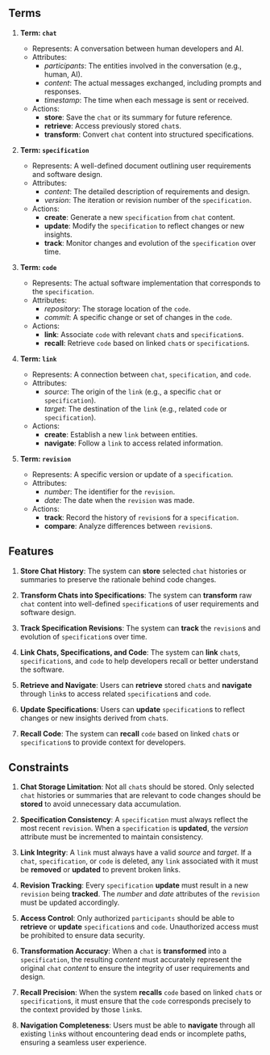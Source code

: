 ## Terms

1. **Term: `chat`**
   - Represents: A conversation between human developers and AI.
   - Attributes:
     - _participants_: The entities involved in the conversation (e.g., human, AI).
     - _content_: The actual messages exchanged, including prompts and responses.
     - _timestamp_: The time when each message is sent or received.
   - Actions:
     - **store**: Save the `chat` or its summary for future reference.
     - **retrieve**: Access previously stored `chat`s.
     - **transform**: Convert `chat` content into structured specifications.

2. **Term: `specification`**
   - Represents: A well-defined document outlining user requirements and software design.
   - Attributes:
     - _content_: The detailed description of requirements and design.
     - _version_: The iteration or revision number of the `specification`.
   - Actions:
     - **create**: Generate a new `specification` from `chat` content.
     - **update**: Modify the `specification` to reflect changes or new insights.
     - **track**: Monitor changes and evolution of the `specification` over time.

3. **Term: `code`**
   - Represents: The actual software implementation that corresponds to the `specification`.
   - Attributes:
     - _repository_: The storage location of the `code`.
     - _commit_: A specific change or set of changes in the `code`.
   - Actions:
     - **link**: Associate `code` with relevant `chat`s and `specification`s.
     - **recall**: Retrieve `code` based on linked `chat`s or `specification`s.

4. **Term: `link`**
   - Represents: A connection between `chat`, `specification`, and `code`.
   - Attributes:
     - _source_: The origin of the `link` (e.g., a specific `chat` or `specification`).
     - _target_: The destination of the `link` (e.g., related `code` or `specification`).
   - Actions:
     - **create**: Establish a new `link` between entities.
     - **navigate**: Follow a `link` to access related information.

5. **Term: `revision`**
   - Represents: A specific version or update of a `specification`.
   - Attributes:
     - _number_: The identifier for the `revision`.
     - _date_: The date when the `revision` was made.
   - Actions:
     - **track**: Record the history of `revision`s for a `specification`.
     - **compare**: Analyze differences between `revision`s.

## Features

1. **Store Chat History**: The system can **store** selected `chat` histories or summaries to preserve the rationale behind code changes.

2. **Transform Chats into Specifications**: The system can **transform** raw `chat` content into well-defined `specification`s of user requirements and software design.

3. **Track Specification Revisions**: The system can **track** the `revision`s and evolution of `specification`s over time.

4. **Link Chats, Specifications, and Code**: The system can **link** `chat`s, `specification`s, and `code` to help developers recall or better understand the software.

5. **Retrieve and Navigate**: Users can **retrieve** stored `chat`s and **navigate** through `link`s to access related `specification`s and `code`.

6. **Update Specifications**: Users can **update** `specification`s to reflect changes or new insights derived from `chat`s.

7. **Recall Code**: The system can **recall** `code` based on linked `chat`s or `specification`s to provide context for developers.

## Constraints

1. **Chat Storage Limitation**: Not all `chat`s should be stored. Only selected `chat` histories or summaries that are relevant to code changes should be **stored** to avoid unnecessary data accumulation.

2. **Specification Consistency**: A `specification` must always reflect the most recent `revision`. When a `specification` is **updated**, the _version_ attribute must be incremented to maintain consistency.

3. **Link Integrity**: A `link` must always have a valid _source_ and _target_. If a `chat`, `specification`, or `code` is deleted, any `link` associated with it must be **removed** or **updated** to prevent broken links.

4. **Revision Tracking**: Every `specification` **update** must result in a new `revision` being **tracked**. The _number_ and _date_ attributes of the `revision` must be updated accordingly.

5. **Access Control**: Only authorized `participants` should be able to **retrieve** or **update** `specification`s and `code`. Unauthorized access must be prohibited to ensure data security.

6. **Transformation Accuracy**: When a `chat` is **transformed** into a `specification`, the resulting _content_ must accurately represent the original `chat` _content_ to ensure the integrity of user requirements and design.

7. **Recall Precision**: When the system **recalls** `code` based on linked `chat`s or `specification`s, it must ensure that the `code` corresponds precisely to the context provided by those `link`s.

8. **Navigation Completeness**: Users must be able to **navigate** through all existing `link`s without encountering dead ends or incomplete paths, ensuring a seamless user experience.